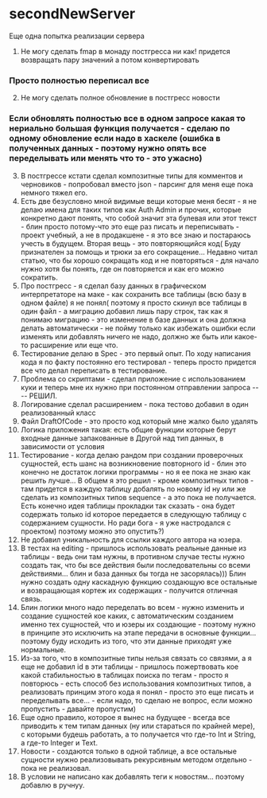 # secondNewServer
Еще одна попытка реализации сервера

1. Не могу сделать fmap в монаду постгресса ни как! придется возвращать пару значений а потом конвертировать
### Просто полностью переписал все 
2. Не могу сделать полное обновление в постгресс новости  
### Если обновлять полностью все в одном запросе какая то нериально большая функция получается - сделаю по одному обновление если надо в хаскеле (ошибка в полученных данных - поэтому нужно опять все переделывать или менять что то - это ужасно)
3. В постгрессе кстати сделал композитные типы для комментов и черновиков - попробовал вместо  json - парсинг для меня еще пока немного тяжел его.
4. Есть две безусловно мной видимые вещи которые меня бесят - я не делаю имена для таких типов как Auth Admin и прочих, которые конкретно дают понять, что собой значит эта булевая или этот текст - блин просто потому-что это еще раз писать и переписывать -  проект учебный, а не в продакшене - я это все знаю и постараюсь учесть в будущем. Вторая вещь - это повторяющийся код( Буду признателен за помощь и трюки за его сокращение... Недавно читал статью, что бы хорошо сокращать код и не повторяться - для начало нужно хотя бы понять, где он повторяется и как его можно сократить.
5. Про постгресс - я сделал базу данных в графическом интерпретаторе на маке - как сохранить все таблицы (всю базу в одном файле) я не понял( поэтому я просто скинул все таблицы в один файл - а миграцию добавил лишь пару строк, так как я понимаю миграцию - это изменение в базе данных и она должна делать автоматически - не пойму только как избежать ошибки если изменять или добавлять ничего не надо, должно же быть или какое-то расширение или еще что.
6. Тестирование делаю в Spec - это первый опыт. По ходу написания кода я по факту постоянно его тестировал - теперь просто придется все что делал переписать в тестирование.
7. Проблема со скриптами - сделал приложение с использованием куки и теперь мне их нужно при постоянном отправлении запроса ---- РЕШИЛ.
8. Логирование сделал расширением - пока тестово добавил в один реализованный класс
9. Файл DraftOfCode - это просто код который мне жалко было удалять
10. Логика приложения такая: есть общие функции которые берут входные данные запакованные в Другой над тип данных, в зависимости от условия
11. Тестирование - когда делаю рандом при создании проверочных сущностей, есть шанс на возникновение повторного  id - блин это конечно не достаток логики программы - но я ее пока не знаю как решить лучше... В общем я это решил - кроме композитных типов - там придется в каждую таблицу добалять по новому id  ну или же сделать из композитных типов sequence - а это пока не получается.
Есть конечно идея таблицы прокладки так сказать - она будет содержать только id которое передается в следующую таблицу с содержанием сущности. Но ради бога - я уже настродался с проектом) поэтому можно это опустить?)
12. Не добавил уникальность для ссылки каждого автора на юзера.
13. В тестах на editing - пришлось использовать реальные данные из таблицы - ведь они там нужны, в противном случае тесты нужно создать так, что бы все действия были последовательны со всеми действиями... блин и база данных бы тогда не засорялась))) Блин нужно создать одну каскадную функцию создающую все остальные и возвращающая кортеж их содержащих - получится отличная связь.
14. Блин логики много надо переделать во всем -  нужно изменить и создание сущностей кое каких, с автоматическим созданием именно тех сущностей, что и юзеры их создающие - поэтому нужно в принципе это исключить на этапе передачи в основные функции... поэтому буду исходить из того, что эти данные приходят уже нормальные.
15. Из-за того, что в композитные типы нельзя связать со связями, а я еще не добавил id в эти таблицы - пришлось пожертвовать кое какой стабильностью в таблицах поиска по тегам - просто я повторюсь - есть способ без использования композитных типов, а реализовать принцим этого кода я понял - просто это еще писать и переделывать все... - если надо, то сделаю не вопрос, если можно пропустить - давайте пропустим)
16. Еще одно правило, которое я вынес на будущее - всегда все приводить к тем типам данных (ну или стараться по крайней мере), с которыми будешь работать, а то получается что где-то Int и String, а где-то Integer и Text.
17. Новости - создаются только в одной таблице, а все остальные сущности нужно реализовывать рекурсивным методом отдельно - пока не реализовал.
18. В условии не написано как добавлять теги к новостям... поэтому добавлю в ручнуу.
